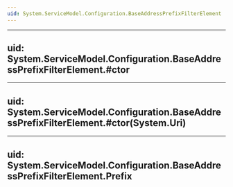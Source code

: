 ```yaml
---
uid: System.ServiceModel.Configuration.BaseAddressPrefixFilterElement
---
```


---
uid: System.ServiceModel.Configuration.BaseAddressPrefixFilterElement.#ctor
---

---
uid: System.ServiceModel.Configuration.BaseAddressPrefixFilterElement.#ctor(System.Uri)
---

---
uid: System.ServiceModel.Configuration.BaseAddressPrefixFilterElement.Prefix
---
